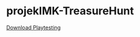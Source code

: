 # projekIMK-TreasureHunt
[Download Playtesting](https://github.com/ahmadyhs/projekIMK-TreasureHunt/releases/tag/play-test-2)
